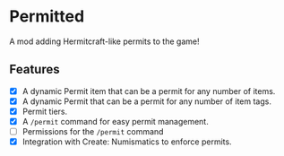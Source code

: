 # Permitted

A mod adding Hermitcraft-like permits to the game!

## Features

- [x] A dynamic Permit item that can be a permit for any number of items.
- [x] A dynamic Permit that can be a permit for any number of item tags.
- [x] Permit tiers.
- [x] A `/permit` command for easy permit management.
- [ ] Permissions for the `/permit` command
- [x] Integration with Create: Numismatics to enforce permits.
